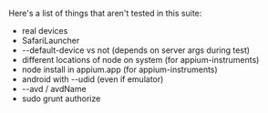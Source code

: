 Here's a list of things that aren't tested in this suite:

* real devices
* SafariLauncher
* --default-device vs not (depends on server args during test)
* different locations of node on system (for appium-instruments)
* node install in appium.app (for appium-instruments)
* android with --udid (even if emulator)
* --avd / avdName
* sudo grunt authorize
